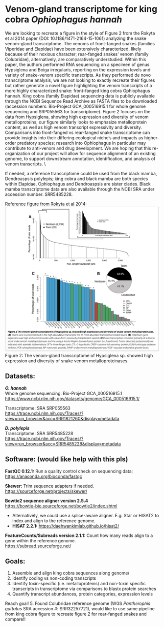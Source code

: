 # Venom-gland transcriptome for king cobra ***Ophiophagus hannah***

We are looking to recreate a figure in the style of Figure 2 from the Rokyta et al 2014 paper (DOI: 10.1186/1471-2164-15-1061) analyzing the snake venom-gland transcriptome. The venoms of front-fanged snakes (families Viperidae and Elapidae) have been extensively characterized, likely because of their noxious character; rear-fanged snakes’ venom (family Colubridae), alternatively, are comparatively understudied. Within this paper, the authors performed RNA sequencing on a specimen of genus Hypsiglena and Boiga irregularis, reporting on the expression levels and variety of snake-venom specific transcripts. As they performed de novo transcriptome analysis, we are not looking to exactly recreate their figures but rather generate a novel figure highlighting the venom transcripts of a more highly characterized snake: front-fanged king cobra Ophiophagus hannah. King cobra (family Elapidae) sequencing data is publicly available through the NCBI Sequence Read Archive as FASTA files to be downloaded (accession numbers: Bio-Project GCA_000516915.1 for whole genome sequencing and SRP055563 for transcriptome). Figure 2 focuses on the data from Hypsiglena, showing high expression and diversity of venom metalloproteins; our figure similarly looks to emphasize metalloprotein content, as well as high venom transcript expressivity and diversity. Comparisons into front-fanged vs rear-fanged snake transcriptome can provide insights into their differing ecological niche’s and impacts as higher-order predatory species; research into Ophiophagus in particular may contribute to anti-venom and drug development. 
We are hoping that this re-organization of our project will allow for sequence alignment of an existing genome, to support downstream annotation, identification, and analysis of venom transcripts. \

If needed, a reference transcriptome could be used from the black mamba, Dendroaspsis polylepis; king cobra and black mamba are both species within Elapidae, Ophiophagus and Dendroaspsis are sister clades. Black mamba  transcriptome data are also available through the NCBI SRA under accession number: SRR5485228.   

Reference figure from Rokyta et al 2014:
![Reference figure from Rokyta et al 2014:](figure_2.png)
Figure 2: The venom-gland transcriptome of Hypsiglena sp. showed high expression and diversity of snake venom metalloproteinases.

## Datasets: 
***O. hannah***\
Whole genome sequencing: Bio-Project GCA_000516915.1\
https://www.ncbi.nlm.nih.gov/datasets/genome/GCA_000516915.1/ 

Transcriptome: SRA SRP055563\
https://trace.ncbi.nlm.nih.gov/Traces/?view=run_browser&acc=SRR1821260&display=metadata 

***D. polylepis***\
Transcriptome: SRA SRR5485228\
https://trace.ncbi.nlm.nih.gov/Traces/?view=run_browser&acc=SRR5485228&display=metadata 

## Software: (would like help with this pls)
**FastQC 0.12.1:** Run a quality control check on sequencing data;   
https://anaconda.org/bioconda/fastqc   

**Skewer:** Trim sequence adapters if needed.   
https://sourceforge.net/projects/skewer/  

**Bowtie2 sequence aligner version 2.5.4**  
https://bowtie-bio.sourceforge.net/bowtie2/index.shtml  

- Alternatively, we could use a splice-aware aligner. E.g. Star or HISAT2 to index and align to the reference genome.   
- **HISAT 2.2.1:** 
https://daehwankimlab.github.io/hisat2/  

**FeatureCounts/Subreads version 2.1.1:** Count how many reads align to a gene within the reference genome.   
https://subread.sourceforge.net/   


## Goals:
1. Assemble and align king cobra sequences along genome\
2. Identify coding vs non-coding transcripts   
3. Identify toxin-specific (i.e. metalloproteins) and non-toxin specific transcripts in transcriptome via comparisons to blastx protein searches  
4. Quantify transcript abundances, protein categories, expression levels

Reach goal!
5. Found Colubridae reference genome (WGS *Pantherophis guttatus* SRA accession #: SRR32257721), would like to use same pipeline from king cobra figure to recreate figure 2 for rear-fanged snakes and compare!!
